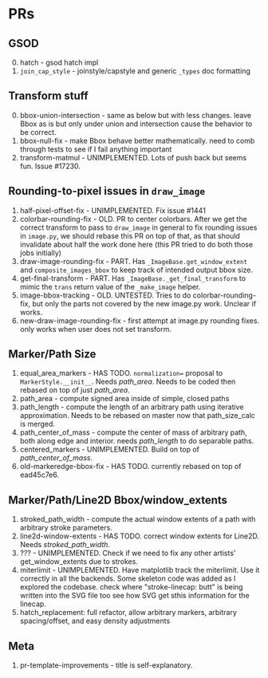 # PRs

## GSOD
0. hatch - gsod hatch impl
1. `join_cap_style` - joinstyle/capstyle and generic `_types` doc formatting

## Transform stuff
0. bbox-union-intersection - same as below but with less changes. leave Bbox as is but only under union and intersection cause the behavior to be correct.
1. bbox-null-fix - make Bbox behave better mathematically. need to comb through tests to see if I fail anything important
2. transform-matmul - UNIMPLEMENTED. Lots of push back but seems fun. Issue \#17230.

## Rounding-to-pixel issues in `draw_image`
1. half-pixel-offset-fix - UNIMPLEMENTED. Fix issue \#1441
2. colorbar-rounding-fix - OLD. PR to center colorbars. After we get the correct transform to pass to `draw_image` in general to fix rounding issues in `image.py`, we should rebase this PR on top of that, as that should invalidate about half the work done here (this PR tried to do both those jobs initially)
3. draw-image-rounding-fix - PART. Has `_ImageBase.get_window_extent` and `composite_images_bbox` to keep track of intended output bbox size.
4. get-final-transform - PART. Has `_ImageBase._get_final_transform` to mimic the `trans` return value of the `_make_image` helper.
4. image-bbox-tracking - OLD. UNTESTED. Tries to do colorbar-rounding-fix, but only the parts not covered by the new image.py work. Unclear if works.
5. new-draw-image-rounding-fix - first attempt at image.py rounding fixes. only works when user does not set transform.


## Marker/Path Size
1. equal_area_markers - HAS TODO. `normalization=` proposal to `MarkerStyle.__init__`. Needs *path_area*. Needs to be coded then rebased on top of just *path_area*.
2. path_area - compute signed area inside of simple, closed paths
3. path_length - compute the length of an arbitrary path using iterative approximation. Needs to be rebased on master now that path_size_calc is merged.
4. path_center_of_mass - compute the center of mass of arbitrary path, both along edge and interior. needs *path_length* to do separable paths.
5. centered_markers - UNIMPLEMENTED. Build on top of *path_center_of_mass*.
6. old-markeredge-bbox-fix - HAS TODO. currently rebased on top of ead45c7e6.

## Marker/Path/Line2D Bbox/window_extents
1. stroked_path_width - compute the actual window extents of a path with arbitrary stroke parameters.
2. line2d-window-extents - HAS TODO. correct window extents for Line2D. Needs *stroked_path_width*.
3. ??? - UNIMPLEMENTED. Check if we need to fix any other artists' get_window_extents due to strokes.
4. miterlimit - UNIMPLEMENTED. Have matplotlib track the miterlimit. Use it correctly in all the backends. Some skeleton code was added as I explored the codebase. check where "stroke-linecap: butt" is being written into the SVG file too see how SVG get sthis information for the linecap.
5. hatch\_replacement: full refactor, allow arbitrary markers, arbitrary
   spacing/offset, and easy density adjustments

## Meta
1. pr-template-improvements - title is self-explanatory.



